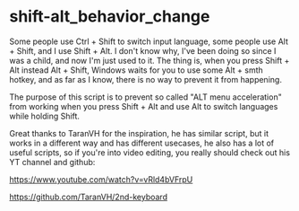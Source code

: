 # shift-alt_behavior_change

Some people use Ctrl + Shift to switch input language, some people use Alt + Shift, and I use Shift + Alt. I don't know why, I've been doing so since I was a child, and now I'm just used to it. The thing is, when you press Shift + Alt instead Alt + Shift, Windows waits for you to use some Alt + smth hotkey, and as far as I know, there is no way to prevent it from happening.

The purpose of this script is to prevent so called "ALT menu acceleration" from working when you press Shift + Alt and use Alt to switch languages while holding Shift.

Great thanks to TaranVH for the inspiration, he has similar script, but it works in a different way and has different usecases, he also has a lot of useful scripts, so if you're into video editing, you really should check out his YT channel and github:

https://www.youtube.com/watch?v=vRld4bVFrpU

https://github.com/TaranVH/2nd-keyboard
